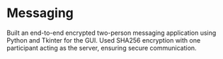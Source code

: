 # Messaging
Built an end-to-end encrypted two-person messaging application using Python and Tkinter for the GUI.
Used SHA256 encryption with one participant acting as the server, ensuring secure communication.
